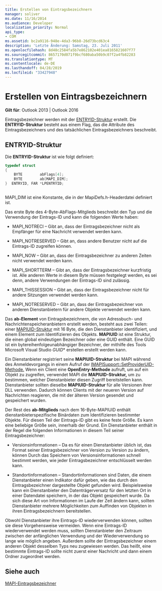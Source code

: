 ```yaml
---
title: Erstellen von Eintragsbezeichnern
manager: soliver
ms.date: 11/16/2014
ms.audience: Developer
localization_priority: Normal
api_type:
- COM
ms.assetid: bc2a9116-948e-4da3-96b8-26d73bcd63c4
description: 'Letzte Änderung: Samstag, 23. Juli 2011'
ms.openlocfilehash: 8d48c2584fa5b7e862102e401ea8165821607f77
ms.sourcegitcommit: 8657170d071f9bcf680aba50b9c07f2a4fb82283
ms.translationtype: MT
ms.contentlocale: de-DE
ms.lasthandoff: 04/28/2019
ms.locfileid: "33427948"
---
```

# <a name="constructing-entry-identifiers"></a>Erstellen von Eintragsbezeichnern

  
  
**Gilt für**: Outlook 2013 | Outlook 2016 
  
Eintragsbezeichner werden mit der [ENTRYID-Struktur](entryid.md) erstellt. Die **ENTRYID-Struktur** besteht aus einem Flag, das die Attribute des Eintragsbezeichners und des tatsächlichen Eintragsbezeichners beschreibt. 
  
## <a name="entryid-structure"></a>ENTRYID-Struktur

Die **ENTRYID-Struktur** ist wie folgt definiert: 
  
```cpp
typedef struct
{
    BYTE        abFlags[4];
    BYTE        ab[MAPI_DIM];
}  ENTRYID, FAR *LPENTRYID;
 
```

MAPI_DIM ist eine Konstante, die in der MapiDefs.h-Headerdatei definiert ist. 
  
Das erste Byte des 4-Byte-AbFlags-Mitglieds beschreibt den Typ und die Verwendung der Eintrags-ID und kann die folgenden Werte haben:  
  
- MAPI_NOTRECI – Gibt an, dass der Eintragsbezeichner nicht als Empfänger für eine Nachricht verwendet werden kann.
    
- MAPI_NOTRESERVED – Gibt an, dass andere Benutzer nicht auf die Eintrags-ID zugreifen können.
    
- MAPI_NOW – Gibt an, dass der Eintragsbezeichner zu anderen Zeiten nicht verwendet werden kann.
    
- MAPI_SHORTTERM – Gibt an, dass der Eintragsbezeichner kurzfristig ist. Alle anderen Werte in diesem Byte müssen festgelegt werden, es sei denn, andere Verwendungen der Eintrags-ID sind zulässig.
    
- MAPI_THISSESSION – Gibt an, dass der Eintragsbezeichner nicht für andere Sitzungen verwendet werden kann.
    
- MAPI_NOTRESERVED – Gibt an, dass der Eintragsbezeichner von anderen Dienstanbietern für andere Objekte verwendet werden kann.
    
Das **ab-Element** von Eintragsbezeichnern, die von Adressbuch- und Nachrichtenspeicheranbietern erstellt werden, besteht aus zwei Teilen: einer [MAPIUID-Struktur](mapiuid.md) mit 16 Byte, die den Dienstanbieter identifiziert, und einem Element zum Identifizieren des Objekts. **MAPIUID** ist eine Struktur, die einen global eindeutigen Bezeichner oder eine GUID enthält. Eine GUID ist ein bytereihenfolgeunabhängiger Bezeichner, der mithilfe des Tools Microsoft Visual Studio *GUID** erstellen erstellt werden kann. 
  
Ein Dienstanbieter registriert seine **MAPIUID-Struktur** bei MAPI während des Anmeldevorgangs in einem Aufruf der [IMAPISupport::SetProviderUID-Methode.](imapisupport-setprovideruid.md) Wenn ein Client eine **OpenEntry-Methode** aufruft, um auf ein Objekt zu zugreifen, verwendet MAPI die **MAPIUID-Struktur,** um zu bestimmen, welcher Dienstanbieter diesen Zugriff bereitstellen kann. Dienstanbieter sollten dieselbe **MAPIUID-Struktur** für alle Versionen ihrer DLL verwenden. Dadurch können Clients mit der neueren Version auf Nachrichten reagieren, die mit der älteren Version gesendet und gespeichert wurden. 
  
Der Rest des **ab-Mitglieds** nach dem 16-Byte-MAPIUID enthält dienstanbieterspezifische Binärdaten zum Identifizieren bestimmter Objekte.  Für diesen Teil der Eintrags-ID gibt es keine feste Größe. Es kann eine beliebige Größe sein, innerhalb der Grund. Ein Dienstanbieter enthält in der Regel die folgenden Informationen in diesem Teil seiner Eintragsbezeichner: 
  
- Versionsinformationen – Da es für einen Dienstanbieter üblich ist, das Format seiner Eintragsbezeichner von Version zu Version zu ändern, können Durch das Speichern von Versionsinformationen schnell bestimmt werden, wie jeder Eintragsbezeichner entschlüsselt werden kann.
    
- Standortinformationen – Standortinformationen sind Daten, die einem Dienstanbieter einen Indikator dafür geben, wie das durch den Eintragsbezeichner dargestellte Objekt gefunden wird. Beispielsweise kann ein Dienstanbieter den Datenträgerversatz für den letzten Ort in einer Datendatei speichern, in der das Objekt gespeichert wurde. Da sich diese Art von Informationen im Laufe der Zeit ändern kann, sollten Dienstanbieter mehrere Möglichkeiten zum Auffinden von Objekten in ihren Eintragsbezeichnern bereitstellen.
    
Obwohl Dienstanbieter ihre Eintrags-ID wiederverwenden können, sollten sie diese Vorgehensweise vermeiden. Wenn eine Eintrags-ID wiederverwendet werden muss, sollten Dienstanbieter den Zeitraum zwischen der anfänglichen Verwendung und der Wiederverwendung so lange wie möglich angeben. Außerdem sollte der Eintragsbezeichner einem anderen Objekt desselben Typs neu zugewiesen werden. Das heißt, eine bestimmte Eintrags-ID sollte nicht zuerst einer Nachricht und dann einem Ordner zugeordnet werden.
  
## <a name="see-also"></a>Siehe auch



[MAPI-Eintragsbezeichner](mapi-entry-identifiers.md)

